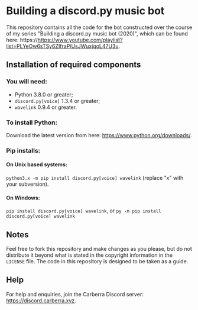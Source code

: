 # Building a discord.py music bot
This repository contains all the code for the bot constructed over the course of my series "Building a discord.py music bot (2020)", which can be found here: https://https://www.youtube.com/playlist?list=PLYeOw6sTSy6ZIfraPiUsJWuxjqoL47U3u.

## Installation of required components
### You will need:
- Python 3.8.0 or greater;
- `discord.py[voice]` 1.3.4 or greater;
- `wavelink` 0.9.4 or greater.

### To install Python:
Download the latest version from here: https://www.python.org/downloads/.

### Pip installs:
#### On Unix based systems:
`python3.x -m pip install discord.py[voice] wavelink` (replace "x" with your subversion).
#### On Windows:
`pip install discord.py[voice] wavelink`, or `py -m pip install discord.py[voice] wavelink`

## Notes
Feel free to fork this repository and make changes as you please, but do not distribute it beyond what is stated in the copyright information in the `LICENSE` file. The code in this repository is designed to be taken as a guide.

## Help
For help and enquiries, join the Carberra Discord server: https://discord.carberra.xyz.
